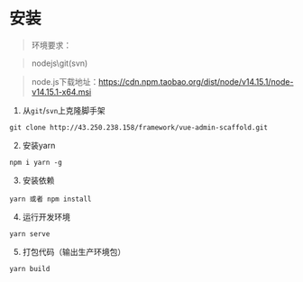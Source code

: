 # 安装

> 环境要求：

> nodejs\git(svn)

> node.js下载地址：https://cdn.npm.taobao.org/dist/node/v14.15.1/node-v14.15.1-x64.msi

1.  从`git`/`svn`上克隆脚手架
``` shell
git clone http://43.250.238.158/framework/vue-admin-scaffold.git
```

2. 安装yarn
``` shell
npm i yarn -g
```

3. 安装依赖
``` shell
yarn 或者 npm install
```

4.  运行开发环境
``` shell
yarn serve
``` 

5.  打包代码（输出生产环境包）
``` shell
yarn build
```
